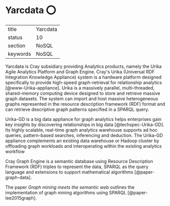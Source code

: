 # Yarcdata :o:


|          |              |
| -------- | ------------ |
| title    | Yarcdata     | 
| status   | 10           |
| section  | NoSQL        |
| keywords | NoSQL        |



Yarcdata is Cray subsidiary providing Analytics products, namely the
Urika Agile Analytics Platform and Graph Engine. Cray's Urika
(Universal RDF Integration Knowledge Appliance) system is a hardware
platform designed specifically to provide high-speed graph-retrieval
for relationship analytics [@www-Urika-appliance].  Urika is a
massively parallel, multi-threaded, shared-memory computing device
designed to store and retrieve massive graph datasets. The system can
import and host massive heterogeneous graphs represented in the
resource description framework (RDF) format and can retrieve
descriptive graph patterns specified in a SPARQL query.

Urika-GD is a big data appliance for graph analytics helps enterprises
gain key insights by discovering relationships in big
data [@techspec-Urika-GD].  Its highly scalable, real-time graph
analytics warehouse supports ad hoc queries, pattern-based searches,
inferencing and deduction. The Urika-GD appliance complements an
existing data warehouse or Hadoop cluster by offloading graph
workloads and interoperating within the existing analytics workflow

Cray Graph Engine is a semantic database using Resource Description
Framework (RDF) triples to represent the data, SPARQL as the query
language and extensions to support mathematical
algorithms [@paper-graph-data].

The paper *Graph mining meets the semantic web* outlines the
implementation of graph mining algorithms using
SPARQL [@paper-lee2015graph].



